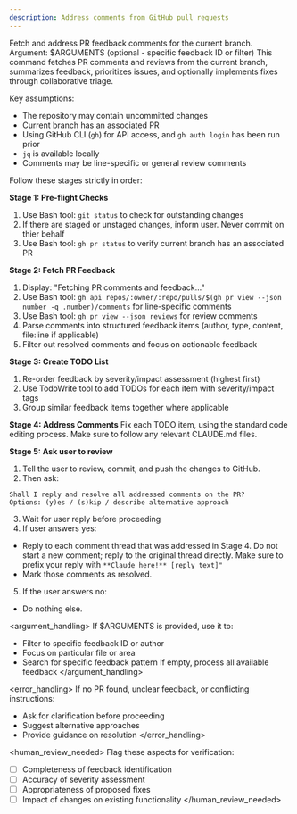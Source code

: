 ```yaml
---
description: Address comments from GitHub pull requests
---
```


<task>
Fetch and address PR feedback comments for the current branch.
Argument: $ARGUMENTS (optional - specific feedback ID or filter)
</task>

<context>
This command fetches PR comments and reviews from the current branch, summarizes feedback, prioritizes issues, and optionally implements fixes through collaborative triage.

Key assumptions:
- The repository may contain uncommitted changes
- Current branch has an associated PR
- Using GitHub CLI (`gh`) for API access, and `gh auth login` has been run prior
- `jq` is available locally
- Comments may be line-specific or general review comments
</context>

<workflow>
Follow these stages strictly in order:

**Stage 1: Pre-flight Checks**
1. Use Bash tool: `git status` to check for outstanding changes
2. If there are staged or unstaged changes, inform user. Never commit on thier behalf
3. Use Bash tool: `gh pr status` to verify current branch has an associated PR

**Stage 2: Fetch PR Feedback**
1. Display: "Fetching PR comments and feedback..."
2. Use Bash tool: `gh api repos/:owner/:repo/pulls/$(gh pr view --json number -q .number)/comments` for line-specific comments
3. Use Bash tool: `gh pr view --json reviews` for review comments
4. Parse comments into structured feedback items (author, type, content, file:line if applicable)
5. Filter out resolved comments and focus on actionable feedback

**Stage 3: Create TODO List**
1. Re-order feedback by severity/impact assessment (highest first)
2. Use TodoWrite tool to add TODOs for each item with severity/impact tags
3. Group similar feedback items together where applicable

**Stage 4: Address Comments**
Fix each TODO item, using the standard code editing process. Make sure to follow any relevant CLAUDE.md files.

**Stage 5: Ask user to review**
1. Tell the user to review, commit, and push the changes to GitHub.
2. Then ask:

```
Shall I reply and resolve all addressed comments on the PR?
Options: (y)es / (s)kip / describe alternative approach
```

3. Wait for user reply before proceeding
4. If user answers yes:
  - Reply to each comment thread that was addressed in Stage 4. Do not start a new comment; reply to the original thread directly. Make sure to prefix your reply with `**Claude here!** [reply text]"`
  - Mark those comments as resolved.
5. If the user answers no:
  - Do nothing else.

</workflow>

<argument_handling>
If $ARGUMENTS is provided, use it to:
- Filter to specific feedback ID or author
- Focus on particular file or area
- Search for specific feedback pattern
If empty, process all available feedback
</argument_handling>

<error_handling>
If no PR found, unclear feedback, or conflicting instructions:
- Ask for clarification before proceeding
- Suggest alternative approaches
- Provide guidance on resolution
</error_handling>

<human_review_needed>
Flag these aspects for verification:
- [ ] Completeness of feedback identification
- [ ] Accuracy of severity assessment
- [ ] Appropriateness of proposed fixes
- [ ] Impact of changes on existing functionality
</human_review_needed>
